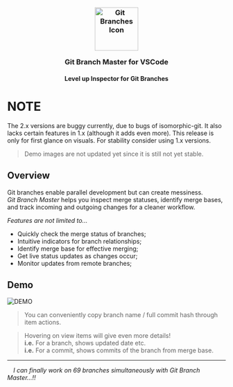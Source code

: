 <h3 align="center">
	<img src="https://raw.githubusercontent.com/CarbonicSoda/vscode-git-branch-master/master/media/icon.png" width="100" alt="Git Branches Icon" />
	<p></p>
	Git Branch Master for VSCode
</h3>
<h4 align="center">Level up Inspector for Git Branches</h4>

# NOTE

The 2.x versions are buggy currently, due to bugs of isomorphic-git. It also
lacks certain features in 1.x (although it adds even more). This release is only
for first glance on visuals. For stability consider using 1.x versions.

> Demo images are not updated yet since it is still not yet stable.

## Overview

Git branches enable parallel development but can create messiness.  
_Git Branch Master_ helps you inspect merge statuses, identify merge bases, and
track incoming and outgoing changes for a cleaner workflow.

_Features are not limited to..._

- Quickly check the merge status of branches;
- Intuitive indicators for branch relationships;
- Identify merge base for effective merging;
- Get live status updates as changes occur;
- Monitor updates from remote branches;

## Demo

![DEMO](https://github.com/CarbonicSoda/vscode-git-branch-master/blob/master/media/demo.png?raw=true)

> You can conveniently copy branch name / full commit hash through item actions.

> Hovering on view items will give even more details!  
> **i.e.** For a branch, shows updated date etc.  
> **i.e.** For a commit, shows commits of the branch from merge base.

---

_&emsp;I can finally work on 69 branches simultaneously with Git Branch
Master...!!_
